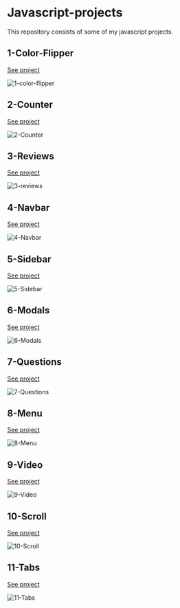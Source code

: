 # Javascript-projects
This repository consists of some of my javascript projects.


## 1-Color-Flipper
<a href="https://lanresam.github.io/Javascript-projects/1-color-flipper/">See project</a>

![1-color-flipper](https://github.com/LanreSam/Javascript-projects/blob/master/1-color-flipper/color-flipper.jpg)

## 2-Counter
<a href="https://lanresam.github.io/Javascript-projects/2-counter/">See project</a>

![2-Counter](https://github.com/LanreSam/Javascript-projects/blob/master/2-counter/counter.png)

## 3-Reviews
<a href="https://lanresam.github.io/Javascript-projects/3-reviews/">See project</a>

![3-reviews](https://github.com/LanreSam/Javascript-projects/blob/master/3-reviews/reviews.png)

## 4-Navbar
<a href="https://lanresam.github.io/Javascript-projects/4-navbar">See project</a>

![4-Navbar](https://github.com/LanreSam/Javascript-projects/blob/master/4-navbar/navbar.png)

## 5-Sidebar
<a href="https://lanresam.github.io/Javascript-projects/5-sidebar/">See project</a>

![5-Sidebar](https://github.com/LanreSam/Javascript-projects/blob/master/5-sidebar/sidebar.png)

## 6-Modals
<a href="https://lanresam.github.io/Javascript-projects/6-modal/">See project</a>

![6-Modals](https://github.com/LanreSam/Javascript-projects/blob/master/6-modal/modal.png)

## 7-Questions
<a href="https://lanresam.github.io/Javascript-projects/7-questions/">See project</a>

![7-Questions](https://github.com/LanreSam/Javascript-projects/blob/master/7-questions/questions.png)

## 8-Menu
<a href="https://lanresam.github.io/Javascript-projects/8-menu/">See project</a>

![8-Menu](https://github.com/LanreSam/Javascript-projects/blob/master/8-menu/menu.png)

## 9-Video
<a href="https://lanresam.github.io/Javascript-projects/9-video/">See project</a>

![9-Video](https://github.com/LanreSam/Javascript-projects/blob/master/9-video/video.png)

## 10-Scroll
<a href="https://lanresam.github.io/Javascript-projects/10-scroll/">See project</a>

![10-Scroll](https://github.com/LanreSam/Javascript-projects/blob/master/10-scroll/scroll.png)

## 11-Tabs
<a href="https://lanresam.github.io/Javascript-projects/11-tabs/">See project</a>

![11-Tabs](https://github.com/LanreSam/Javascript-projects/blob/master/11-tabs/tabs.png)
